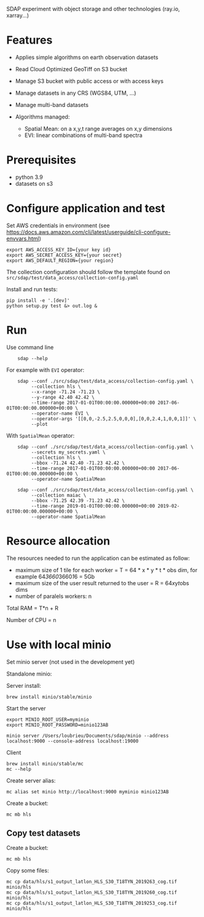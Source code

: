 SDAP experiment with object storage and other technologies (ray.io, xarray...)

# Features

- Applies simple algorithms on earth observation datasets

- Read Cloud Optimized GeoTiff on S3 bucket
- Manage S3 bucket with public access or with access keys
- Manage datasets in any CRS (WGS84, UTM, ...)
- Manage multi-band datasets

- Algorithms managed:
    - Spatial Mean: on a x,y,t range averages on x,y dimensions
    - EVI: linear combinations of multi-band spectra
    

# Prerequisites

- python 3.9
- datasets on s3


# Configure application and test

Set AWS credentials in environment (see https://docs.aws.amazon.com/cli/latest/userguide/cli-configure-envvars.html)

    export AWS_ACCESS_KEY_ID={your key id}
    export AWS_SECRET_ACCESS_KEY={your secret}
    export AWS_DEFAULT_REGION={your region}


The collection configuration should follow the template found on `src/sdap/test/data_access/collection-config.yaml` 


Install and run tests:

    pip install -e '.[dev]'
    python setup.py test &> out.log &



# Run

Use command line 

        sdap --help

For example with `EVI` operator:

        sdap --conf ./src/sdap/test/data_access/collection-config.yaml \
             --collection hls \
             --x-range -71.24 -71.23 \
             --y-range 42.40 42.42 \
             --time-range 2017-01-01T00:00:00.000000+00:00 2017-06-01T00:00:00.000000+00:00 \
             --operator-name EVI \
             --operator-args '[[0,0,-2.5,2.5,0,0,0],[0,0,2.4,1,0,0,1]]' \
             --plot

With `SpatialMean` operator:

        sdap --conf ./src/sdap/test/data_access/collection-config.yaml \
             --secrets my_secrets.yaml \
             --collection hls \
             --bbox -71.24 42.40 -71.23 42.42 \
             --time-range 2017-01-01T00:00:00.000000+00:00 2017-06-01T00:00:00.000000+00:00 \
             --operator-name SpatialMean

        sdap --conf ./src/sdap/test/data_access/collection-config.yaml \
             --collection maiac \
             --bbox -71.25 42.39 -71.23 42.42 \
             --time-range 2019-01-01T00:00:00.000000+00:00 2019-02-01T00:00:00.000000+00:00 \
             --operator-name SpatialMean


             



# Resource allocation

The resources needed to run the application can be estimated as follow:

- maximum size of 1 tile for each worker = T = 64 * x * y * t * obs dim, for example 64*3660*3660*1*6 = 5Gb
- maximum size of the user result returned to the user = R = 64*x*y*t*obs dims
- number of paralels workers: n


Total RAM = T*n + R

Number of CPU = n



# Use with local minio

Set minio server (not used in the development yet)

Standalone minio:

Server install:

    brew install minio/stable/minio

Start the server

    export MINIO_ROOT_USER=myminio
    export MINIO_ROOT_PASSWORD=minio123AB

    minio server /Users/loubrieu/Documents/sdap/minio --address localhost:9000 --console-address localhost:19000

Client

    brew install minio/stable/mc
    mc --help

Create server alias:

    mc alias set minio http://localhost:9000 myminio minio123AB

Create a bucket:

    mc mb hls


## Copy test datasets

Create a bucket:

    mc mb hls


Copy some files:

    mc cp data/hls/s1_output_latlon_HLS_S30_T18TYN_2019263_cog.tif minio/hls
    mc cp data/hls/s1_output_latlon_HLS_S30_T18TYN_2019260_cog.tif minio/hls
    mc cp data/hls/s1_output_latlon_HLS_S30_T18TYN_2019253_cog.tif minio/hls
